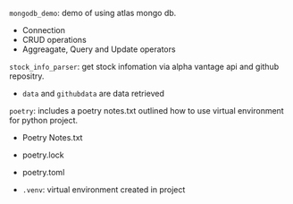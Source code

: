 `mongodb_demo`: demo of using atlas mongo db. 

- Connection
- CRUD operations
- Aggreagate, Query and Update operators



`stock_info_parser`: get stock infomation via alpha vantage api and github repositry.

- `data` and `githubdata` are data retrieved



`poetry`: includes a poetry notes.txt outlined how to use virtual environment for python project. 

- Poetry Notes.txt
- poetry.lock
- poetry.toml

- `.venv`: virtual environment created in project